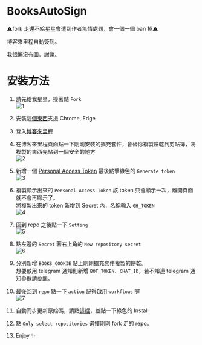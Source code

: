 # BooksAutoSign
⚠️fork 走還不給星星會遭到作者無情處罰，會一個一個 ban 掉⚠️

博客來里程自動簽到。

我很懶沒有圖，謝謝。

# 安裝方法
1. 請先給我星星，接著點 `Fork` \
![1](https://user-images.githubusercontent.com/11913223/142626560-ea53d1fc-181a-43e1-b4c4-c003fcc50f90.png)

2. 安裝這[個東西](https://chrome.google.com/webstore/detail/copy-cookies/jcbpglbplpblnagieibnemmkiamekcdg)支援 Chrome, Edge

3. 登入[博客來里程](https://myaccount.books.com.tw/myaccount/myaccount/memberReadMileage)

4. 在博客來里程頁面點一下剛剛安裝的擴充套件，會替你複製餅乾到剪貼簿，將複製的東西先貼到一個安全的地方 \
![2](https://user-images.githubusercontent.com/11913223/142627783-162894c8-270e-45a2-807b-993fefa336a6.png)

5. 新增一個 [Personal Access Token](https://github.com/settings/tokens/new)
最後點擊綠色的 `Generate token` \
![3](https://user-images.githubusercontent.com/11913223/142715936-b32bc0fa-30e6-4d8d-84d8-7f340d49842b.png)

6. 複製顯示出來的 `Personal Access Token` 該 token 只會顯示一次，離開頁面就不會再顯示了。 \
將複製出來的 token 新增到 Secret 內，名稱輸入 `GH_TOKEN` \
![4](https://user-images.githubusercontent.com/11913223/142715949-dafb693c-0d13-48a5-9793-d28a679ff7ff.png)

7. 回到 repo 之後點一下 `Setting` \
![5](https://user-images.githubusercontent.com/11913223/142626734-a402341e-5c5e-4a7b-8e48-4358246daa3e.png)

8. 點左邊的 `Secret` 著右上角的 `New repository secret` \
![6](https://user-images.githubusercontent.com/11913223/142627052-96f71ad3-19c2-40df-a189-e1e75b8665bb.png)

9. 分別新增 `BOOKS_COOKIE` 貼上剛剛擴充套件複製的餅乾。 \
想要啟用 telegram 通知則新增 `BOT_TOKEN`、`CHAT_ID`，若不知道 telegram 通知參數請[參閱](https://github.com/tasi788/PTTAutoSign#faq)。

10. 最後回到 `repo` 點一下 `action` 記得啟用 `workflows` 喔 \
![7](https://user-images.githubusercontent.com/11913223/142715969-bbe0efdf-a4e6-4842-af5a-9371fe84ba86.jpeg)

11. 自動同步更新原始碼，請點[這裡](https://github.com/apps/pull)，並點一下綠色的 Install

12. 點 `Only select repositories` 選擇剛剛 fork 走的 repo。

13. Enjoy ✨
